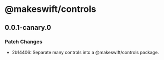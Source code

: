 # @makeswift/controls

## 0.0.1-canary.0

### Patch Changes

- 2b14406: Separate many controls into a @makeswift/controls package.
